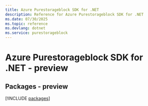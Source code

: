 ```yaml
---
title: Azure Purestorageblock SDK for .NET
description: Reference for Azure Purestorageblock SDK for .NET
ms.date: 07/30/2025
ms.topic: reference
ms.devlang: dotnet
ms.service: purestorageblock
---
```

# Azure Purestorageblock SDK for .NET - preview
## Packages - preview
[!INCLUDE [packages](purestorageblock-index.md)]